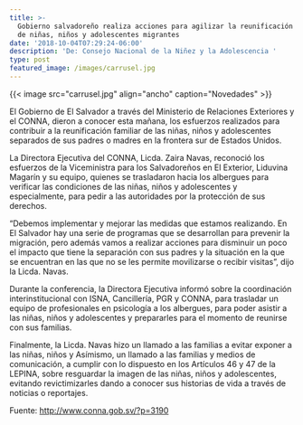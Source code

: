 ```yaml
---
title: >-
  Gobierno salvadoreño realiza acciones para agilizar la reunificación familiar
  de niñas, niños y adolescentes migrantes
date: '2018-10-04T07:29:24-06:00'
description: 'De: Consejo Nacional de la Niñez y la Adolescencia '
type: post
featured_image: /images/carrusel.jpg
---
```

{{< image src="carrusel.jpg" align="ancho" caption="Novedades" >}}

El Gobierno de El Salvador a través del Ministerio de Relaciones Exteriores y el CONNA, dieron a conocer esta mañana, los esfuerzos realizados para contribuir a la reunificación familiar de las niñas, niños y adolescentes separados de sus padres o madres en la frontera sur de Estados Unidos.

La Directora Ejecutiva del CONNA, Licda. Zaira Navas, reconoció los esfuerzos de la Viceministra para los Salvadoreños en El Exterior, Liduvina Magarín y su equipo, quienes se trasladaron hacia los albergues para verificar las condiciones de las niñas, niños y adolescentes y especialmente, para pedir a las autoridades por la protección de sus derechos.

“Debemos implementar y mejorar las medidas que estamos realizando. En El Salvador hay una serie de programas que se desarrollan para prevenir la migración, pero además vamos a realizar acciones para disminuir un poco el impacto que tiene la separación con sus padres y la situación en la que se encuentran en las que no se les permite movilizarse o recibir visitas”, dijo la Licda. Navas.

Durante la conferencia, la Directora Ejecutiva informó sobre la coordinación interinstitucional con ISNA, Cancillería, PGR y CONNA, para trasladar un equipo de profesionales en psicología a los albergues, para poder asistir a las niñas, niños y adolescentes y prepararles para el momento de reunirse con sus familias.

Finalmente, la Licda. Navas hizo un llamado a las familias a evitar exponer a las niñas, niños y Asímismo, un llamado a las familias y medios de comunicación, a cumplir con lo dispuesto en los Artículos 46 y 47 de la LEPINA, sobre resguardar la imagen de las niñas, niños y adolescentes, evitando revictimizarles dando a conocer sus historias de vida a través de noticias o reportajes.

Fuente: <http://www.conna.gob.sv/?p=3190>
